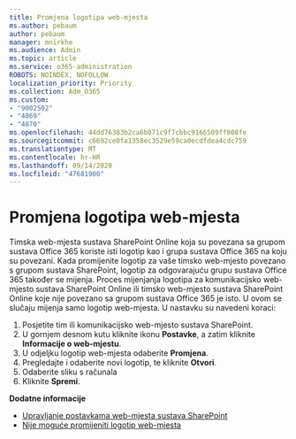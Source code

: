 ```yaml
---
title: Promjena logotipa web-mjesta
ms.author: pebaum
author: pebaum
manager: mnirkhe
ms.audience: Admin
ms.topic: article
ms.service: o365-administration
ROBOTS: NOINDEX, NOFOLLOW
localization_priority: Priority
ms.collection: Adm_O365
ms.custom:
- "9002502"
- "4869"
- "4870"
ms.openlocfilehash: 44dd76383b2ca6b071c9f7cbbc9166509ff808fe
ms.sourcegitcommit: c6692ce0fa1358ec3529e59ca0ecdfdea4cdc759
ms.translationtype: MT
ms.contentlocale: hr-HR
ms.lasthandoff: 09/14/2020
ms.locfileid: "47681900"
---
```

# <a name="change-site-logo"></a>Promjena logotipa web-mjesta

Timska web-mjesta sustava SharePoint Online koja su povezana sa grupom sustava Office 365 koriste isti logotip kao i grupa sustava Office 365 na koju su povezani. Kada promijenite logotip za vaše timsko web-mjesto povezano s grupom sustava SharePoint, logotip za odgovarajuću grupu sustava Office 365 također se mijenja. Proces mijenjanja logotipa za komunikacijsko web-mjesto sustava SharePoint Online ili timsko web-mjesto sustava SharePoint Online koje nije povezano sa grupom sustava Office 365 je isto. U ovom se slučaju mijenja samo logotip web-mjesta. U nastavku su navedeni koraci:

1. Posjetite tim ili komunikacijsko web-mjesto sustava SharePoint.
2. U gornjem desnom kutu kliknite ikonu **Postavke**, a zatim kliknite **Informacije o web-mjestu**.
3. U odjeljku logotip web-mjesta odaberite **Promjena**.
4. Pregledajte i odaberite novi logotip, te kliknite **Otvori**.
5. Odaberite sliku s računala
6. Kliknite **Spremi**.

**Dodatne informacije**

- [Upravljanje postavkama web-mjesta sustava SharePoint](https://support.office.com/article/manage-your-sharepoint-site-settings-8376034d-d0c7-446e-9178-6ab51c58df42)
- [Nije moguće promijeniti logotip web-mjesta](https://docs.microsoft.com/sharepoint/troubleshoot/sites/error-when-changing-o365-site-logo)
